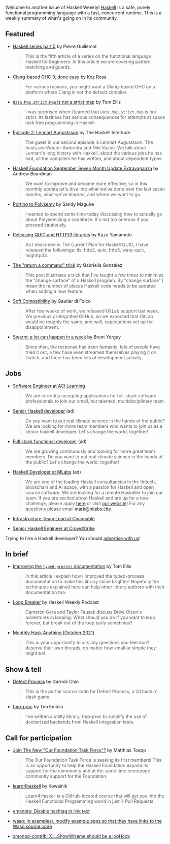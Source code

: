 Welcome to another issue of Haskell Weekly!
[Haskell](https://www.haskell.org) is a safe, purely functional programming language with a fast, concurrent runtime.
This is a weekly summary of what's going on in its community.

## Featured

- [Haskell series part 5](https://blog.kalvad.com/haskell-series-part-5/) by Pierre Guillemot
  > This is the fifth article of a series on the functional language Haskell for beginners. In this article we are covering pattern matching and guards.

- [Clang-based GHC 9, done easy](https://discourse.haskell.org/t/clang-based-ghc-9-done-easy/3387?u=taylorfausak) by Koz Ross
  > For various reasons, you might want a Clang-based GHC on a platform where Clang is not the default compiler.

- [`Data.Map.Strict.Map` is not a strict map](http://h2.jaguarpaw.co.uk/posts/data-map-strict-map-not-strict-map/) by Tom Ellis
  > I was surprised when I learned that `Data.Map.Strict.Map` is not strict. Its laziness has serious consequences for attempts at space leak free programming in Haskell.

- [Episode 2: Lennart Augustsson](https://www.buzzsprout.com/1817535/9286902-02-lennart-augustsson) by The Haskell Interlude
  > The guest in our second episode is Lennart Augustsson. The hosts are Wouter Swierstra and Niki Vazou. We talk about Lennart's long history with Haskell, about the various jobs he has had, all the compilers he has written, and about dependent types.

- [Haskell Foundation September Seven Month Update Extravaganza](https://haskell-foundation.medium.com/haskell-foundation-september-seven-month-update-extravaganza-f1533862f1e7) by Andrew Boardman
  > We want to improve and become more effective, so in this monthly update let's dive into what we've done over the last seven months, what we've learned, and where we want to go.

- [Porting to Polysemy](https://reasonablypolymorphic.com/blog/porting-to-polysemy/index.html) by Sandy Maguire
  > I wanted to spend some time today discussing how to actually go about Polysemizing a codebase. It's not too onerous if you proceed cautiously.

- [Releasing QUIC and HTTP/3 libraries](https://kazu-yamamoto.hatenablog.jp/entry/2021/10/04/153546) by Kazu Yamamoto
  > As I described in The Current Plan for Haskell QUIC, I have released the followings: tls, http2, quic, http3, warp-quic, mighttpd2.

- [The "return a command" trick](https://www.haskellforall.com/2021/10/the-return-command-trick.html) by Gabriella Gonzalez
  > This post illustrates a trick that I've taught a few times to minimize the "change surface" of a Haskell program. By "change surface" I mean the number of places Haskell code needs to be updated when adding a new feature.

- [Soft Compatibility](https://blog.hetchr.com/soft-compatibility/) by Gautier di Folco
  > After few weeks of work, we released GitLab support last week. We previously integrated GitHub, so we expected that GitLab would be roughly the same, and well, expectations set up for disappointment.

- [Swarm: a lot can happen in a week](https://byorgey.wordpress.com/2021/10/01/swarm-a-lot-can-happen-in-a-week/) by Brent Yorgey
  > Since then, the response has been fantastic: lots of people have tried it out, a few have even streamed themselves playing it on Twitch, and there has been lots of development activity.

## Jobs

- [Software Engineer at ACI Learning](https://acilearning.applytojob.com/apply/kjzAYJ1SPF/Software-Engineer?referrer=20210930010931J0GSUOJG1BPYT5ED)
  > We are currently accepting applications for full-stack software professionals to join our small, but talented, multidisciplinary team.

<!-- 2021-08-19 through 2021-10-07 -->
-   [Senior Haskell developer](https://careers.carboncloud.com/jobs/1293869-senior-haskell-developer) (ad)
    > Do you want to put real climate science in the hands of the public? We are looking for more team members who wants to join us as a senior haskell developer. Let's change the world, together!

<!-- 2021-08-19 through 2021-10-07 -->
-   [Full stack functional developer](https://careers.carboncloud.com/jobs/935115-on-site-developer-functional-programming) (ad)
    > We are growing continuously and looking for more great team members. Do you want to put real climate science in the hands of the public? Let's change the world, together!

<!-- Runs from 2021-09-23 to 2021-10-14. -->
- [Haskell Developer at MLabs](https://apply.workable.com/mlabs/j/63DAAA4AEF/) (ad)
  > We are one of the leading Haskell consultancies in the fintech, blockchain and AI space, with a passion for Haskell and open source software. We are looking for a remote Haskeller to join our team. If you are excited about Haskell and are up for a new challenge, please apply [here](https://apply.workable.com/mlabs/j/63DAAA4AEF/) or visit [our website](https://mlabs.city/)! For any questions please email <mark@mlabs.city>.

- [Infrastructure Team Lead at Channable](https://jobs.channable.com/o/infrastructure-team-lead-haskell)

- [Senior Haskell Engineer at CrowdStrike](https://crowdstrike.wd5.myworkdayjobs.com/en-US/crowdstrikecareers/job/USA---Remote/Sr-Engineer---Haskell--Remote-_R5056)

Trying to hire a Haskell developer?
You should [advertise with us](https://haskellweekly.news/advertising.html)!

## In brief

- [Improving the `typed-process` documentation](http://h2.jaguarpaw.co.uk/posts/improving-the-typed-process-documentation/) by Tom Ellis
  > In this article I explain how I improved the typed-process documentation to make this library shine brighter! Hopefully the techniques explained here can help other library authors with their documentation too.

- [Loop Breaker](https://haskellweekly.news/episode/54.html) by Haskell Weekly Podcast
  > Cameron Gera and Taylor Fausak discuss Drew Olson's adventures in looping. What should you do if you want to loop forever, but break out of the loop early sometimes?

- [Monthly Hask Anything (October 2021)](https://np.reddit.com/r/haskell/comments/pzy3py/monthly_hask_anything_october_2021/)
  > This is your opportunity to ask any questions you feel don't deserve their own threads, no matter how small or simple they might be!

## Show & tell

- [Defect Process](https://github.com/incoherentsoftware/defect-process/tree/15f2569e7d0e481c2e28c0ca3a5e72d2c049b667) by Garrick Chin
  > This is the partial source code for Defect Process, a 2d hack n' slash game.

- [tmp-proc](https://discourse.haskell.org/t/ann-tmp-proc-simplifying-docker-integration-tests/3390?u=taylorfausak) by Tim Emiola
  > I've written a utility library, tmp-proc to simplify the use of dockerized backends from Haskell integration tests.

## Call for participation

<!-- Runs from 2021-09-30 to 2021-10-07. -->
-   [Join The New "Our Foundation Task Force"?](https://discourse.haskell.org/t/join-the-new-our-foundation-task-force/3333?u=taylorfausak) by Matthias Toepp
    > The Our Foundation Task Force is seeking its first members! This is an opportunity to help the Haskell Foundation expand its support for the community and at the same time encourage community support for the Foundation.

<!-- Runs from 2021-10-07 to 2021-10-28. -->
- [learn4haskell](https://github.com/kowainik/learn4haskell) by Kowainik
  > Learn4Haskell is a GitHub-located course that will get you into the Haskell Functional Programming world in just 4 Pull Requests.

-   [emanote: Disable hashtag in link text](https://github.com/srid/emanote/issues/167)
-   [wasp: In examples/, modify example apps so that they have links to the Wasp source code](https://github.com/wasp-lang/wasp/issues/323)
-   [xmonad-contrib: X.L.ShowWName should be a logHook](https://github.com/xmonad/xmonad-contrib/issues/612)
